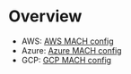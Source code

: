 # Overview

- AWS: [AWS MACH config](./aws-config-example.md)
- Azure: [Azure MACH config](./azure-config-example.md)
- GCP: [GCP MACH config](./gcp-config-example.md)
